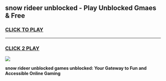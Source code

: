 
## snow rideer unblocked - Play Unblocked Gmaes & Free
<h3>
<a href="https://news.freeplayer.one?title=snow_rideer_unblocked&ref=16F">CLICK TO PLAY</a></h3>
<hr>

<h3>
<a href="https://news.freeplayer.one?title=snow_rideer_unblocked&ref=16F">CLICK 2 PLAY</a>
  
</h3>

<a href="https://news.freeplayer.one?title=snow_rideer_unblocked&ref=16F/"><img src="https://clearcache.store/games.png"></a>


**snow rideer unblocked games unblocked: Your Gateway to Fun and Accessible Online Gaming**
